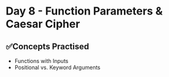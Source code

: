 # Day 8 - Function Parameters & Caesar Cipher
## ✅Concepts Practised
- Functions with Inputs
- Positional vs. Keyword Arguments